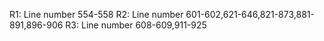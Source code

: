 
R1: Line number 554-558
R2: Line number 601-602,621-646,821-873,881-891,896-906
R3: Line number 608-609,911-925